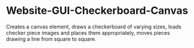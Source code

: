 # Website-GUI-Checkerboard-Canvas
Creates a canvas element, draws a checkerboard of varying sizes, loads checker piece images and places them appropriately, moves pieces drawing a line from square to square.
